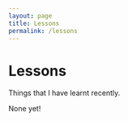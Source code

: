 ```yaml
---
layout: page
title: Lessons
permalink: /lessons
---
```


# Lessons

Things that I have learnt recently.

None yet!

<style>
  .wrapper {
    max-width: 54em;
  }
</style>